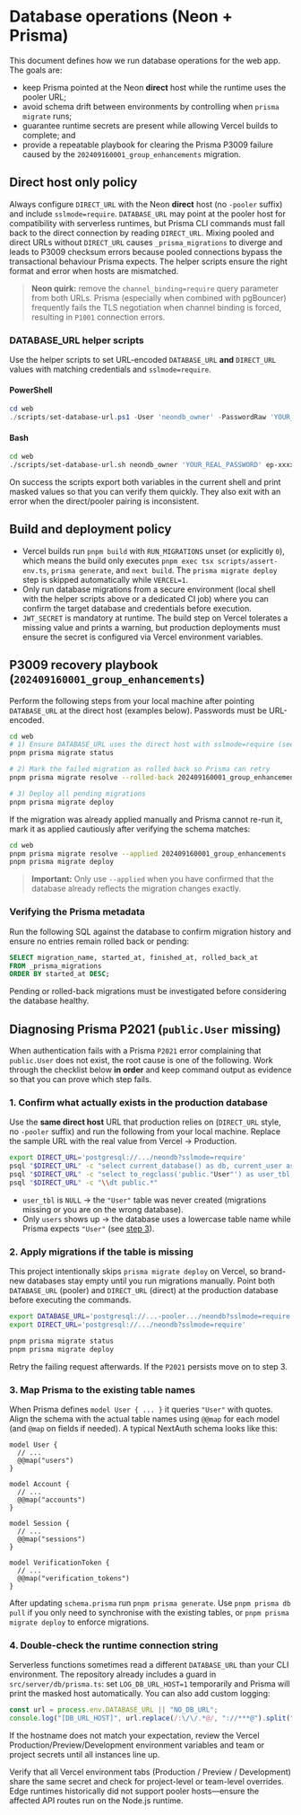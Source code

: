 # Database operations (Neon + Prisma)

This document defines how we run database operations for the web app. The goals are:

- keep Prisma pointed at the Neon **direct** host while the runtime uses the pooler URL;
- avoid schema drift between environments by controlling when `prisma migrate` runs;
- guarantee runtime secrets are present while allowing Vercel builds to complete; and
- provide a repeatable playbook for clearing the Prisma P3009 failure caused by the `202409160001_group_enhancements` migration.

## Direct host only policy

Always configure `DIRECT_URL` with the Neon **direct** host (no `-pooler` suffix) and include `sslmode=require`. `DATABASE_URL`
may point at the pooler host for compatibility with serverless runtimes, but Prisma CLI commands must fall back to the direct
connection by reading `DIRECT_URL`. Mixing pooled and direct URLs without `DIRECT_URL` causes `_prisma_migrations` to diverge
and leads to P3009 checksum errors because pooled connections bypass the transactional behaviour Prisma expects. The helper
scripts ensure the right format and error when hosts are mismatched.

> **Neon quirk:** remove the `channel_binding=require` query parameter from both URLs. Prisma (especially when combined with
> pgBouncer) frequently fails the TLS negotiation when channel binding is forced, resulting in `P1001` connection errors.

### DATABASE_URL helper scripts

Use the helper scripts to set URL-encoded `DATABASE_URL` **and** `DIRECT_URL` values with matching credentials and `sslmode=require`.

#### PowerShell

```powershell
cd web
./scripts/set-database-url.ps1 -User 'neondb_owner' -PasswordRaw 'YOUR_REAL_PASSWORD' -Host 'ep-xxxxx.ap-southeast-1.aws.neon.tech' -DbName 'neondb'
```

#### Bash

```bash
cd web
./scripts/set-database-url.sh neondb_owner 'YOUR_REAL_PASSWORD' ep-xxxxx.ap-southeast-1.aws.neon.tech neondb
```

On success the scripts export both variables in the current shell and print masked values so that you can verify them quickly.
They also exit with an error when the direct/pooler pairing is inconsistent.

## Build and deployment policy

- Vercel builds run `pnpm build` with `RUN_MIGRATIONS` unset (or explicitly `0`), which means the build only executes `pnpm exec tsx scripts/assert-env.ts`, `prisma generate`, and `next build`. The `prisma migrate deploy` step is skipped automatically while `VERCEL=1`.
- Only run database migrations from a secure environment (local shell with the helper scripts above or a dedicated CI job) where you can confirm the target database and credentials before execution.
- `JWT_SECRET` is mandatory at runtime. The build step on Vercel tolerates a missing value and prints a warning, but production deployments must ensure the secret is configured via Vercel environment variables.

## P3009 recovery playbook (`202409160001_group_enhancements`)

Perform the following steps from your local machine after pointing `DATABASE_URL` at the direct host (examples below). Passwords
must be URL-encoded.

```bash
cd web
# 1) Ensure DATABASE_URL uses the direct host with sslmode=require (see scripts above)
pnpm prisma migrate status

# 2) Mark the failed migration as rolled back so Prisma can retry
pnpm prisma migrate resolve --rolled-back 202409160001_group_enhancements

# 3) Deploy all pending migrations
pnpm prisma migrate deploy
```

If the migration was already applied manually and Prisma cannot re-run it, mark it as applied cautiously after verifying the
schema matches:

```bash
cd web
pnpm prisma migrate resolve --applied 202409160001_group_enhancements
pnpm prisma migrate deploy
```

> **Important:** Only use `--applied` when you have confirmed that the database already reflects the migration changes exactly.

### Verifying the Prisma metadata

Run the following SQL against the database to confirm migration history and ensure no entries remain rolled back or pending:

```sql
SELECT migration_name, started_at, finished_at, rolled_back_at
FROM _prisma_migrations
ORDER BY started_at DESC;
```

Pending or rolled-back migrations must be investigated before considering the database healthy.

## Diagnosing Prisma P2021 (`public.User` missing)

When authentication fails with a Prisma `P2021` error complaining that `public.User` does not exist, the root cause is one of the
following. Work through the checklist below **in order** and keep command output as evidence so that you can prove which step
fails.

### 1. Confirm what actually exists in the production database

Use the **same direct host** URL that production relies on (`DIRECT_URL` style, no `-pooler` suffix) and run the following from
your local machine. Replace the sample URL with the real value from Vercel → Production.

```bash
export DIRECT_URL='postgresql://.../neondb?sslmode=require'
psql "$DIRECT_URL" -c "select current_database() as db, current_user as user, current_schema() as schema;"
psql "$DIRECT_URL" -c "select to_regclass('public."User"') as user_tbl, to_regclass('public.users') as users_tbl;"
psql "$DIRECT_URL" -c "\\dt public.*"
```

- `user_tbl` is `NULL` → the `"User"` table was never created (migrations missing or you are on the wrong database).
- Only `users` shows up → the database uses a lowercase table name while Prisma expects `"User"` (see [step 3](#3-map-prisma-to-the-existing-table-names)).

### 2. Apply migrations if the table is missing

This project intentionally skips `prisma migrate deploy` on Vercel, so brand-new databases stay empty until you run migrations
manually. Point both `DATABASE_URL` (pooler) and `DIRECT_URL` (direct) at the production database before executing the commands.

```bash
export DATABASE_URL='postgresql://...-pooler.../neondb?sslmode=require'
export DIRECT_URL='postgresql://.../neondb?sslmode=require'

pnpm prisma migrate status
pnpm prisma migrate deploy
```

Retry the failing request afterwards. If the `P2021` persists move on to step 3.

### 3. Map Prisma to the existing table names

When Prisma defines `model User { ... }` it queries `"User"` with quotes. Align the schema with the actual table names using
`@@map` for each model (and `@map` on fields if needed). A typical NextAuth schema looks like this:

```prisma
model User {
  // ...
  @@map("users")
}

model Account {
  // ...
  @@map("accounts")
}

model Session {
  // ...
  @@map("sessions")
}

model VerificationToken {
  // ...
  @@map("verification_tokens")
}
```

After updating `schema.prisma` run `pnpm prisma generate`. Use `pnpm prisma db pull` if you only need to synchronise with the
existing tables, or `pnpm prisma migrate deploy` to enforce migrations.

### 4. Double-check the runtime connection string

Serverless functions sometimes read a different `DATABASE_URL` than your CLI environment. The repository already includes a guard
in `src/server/db/prisma.ts`: set `LOG_DB_URL_HOST=1` temporarily and Prisma will print the masked host automatically. You can
also add custom logging:

```ts
const url = process.env.DATABASE_URL || "NO_DB_URL";
console.log("[DB_URL_HOST]", url.replace(/:\/\/.*@/, "://***@").split("@")[1]?.split("?")[0] ?? url);
```

If the hostname does not match your expectation, review the Vercel Production/Preview/Development environment variables and team
or project secrets until all instances line up.

Verify that all Vercel environment tabs (Production / Preview / Development) share the same secret and check for project-level or
team-level overrides. Edge runtimes historically did not support pooler hosts—ensure the affected API routes run on the Node.js
runtime.
